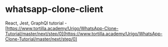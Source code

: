 # whatsapp-clone-client
React, Jest, GraphQl tutorial - [https://www.tortilla.academy/Urigo/WhatsApp-Clone-Tutorial/master/next/step/0](https://www.tortilla.academy/Urigo/WhatsApp-Clone-Tutorial/master/next/step/0)
